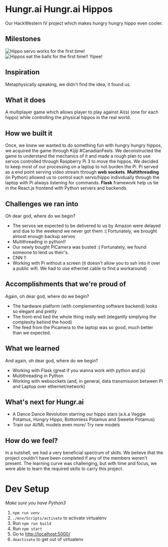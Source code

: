 # Hungr.ai Hungr.ai Hippos

Our HackWestern IV project which makes hungry hungry hippo even cooler. 

## Milestones

![Hippo servo works for the first time!](https://media.giphy.com/media/3ohs7XuaLgNsrJbila/giphy.gif)
![Hippos eat the balls for the first time!! Yipee!](https://media.giphy.com/media/xT0xeljtvMFDP0po2c/giphy.gif)

## Inspiration
Metaphysically speaking, we didn't find the idea, it found us. 

## What it does
A multiplayer game which allows player to play against AI(s) (one for each hippo) while controlling the physical hippos in the real world. 

## How we built it
Once, we knew we wanted to do something fun with hungry hungry hippos, we acquired the game through Kijiji #CanadianFeels. We deconstructed the game to understand the mechanics of it and made a rough plan to use servos controlled through Raspberry Pi 3 to move the hippos. We decided to keep most of our processing on a laptop to not burden the Pi. Pi served as a end point serving video stream through **web sockets**. **Multithreading** (in Python) allowed us to control each servo/hippo individually through the laptop with Pi always listening for commands. **Flask** framework help us tie in the React.js frontend with Python servers and backends. 

## Challenges we ran into
Oh dear god, where do we begin?
* The servos we expected to be delivered to us by Amazon were delayed and due to the weekend we never got them :( Fortunately, we brought almost enough backup servos
* Multithreading in python!!
* Our newly bought PiCamera was busted :( Fortunately, we found someone to lend us their's.
* CNN !!
* Working with Pi without a screen (it doesn't allow you to ssh into it over a public wifi. We had to use ethernet cable to find a workaround)

## Accomplishments that we're proud of
Again, oh dear god, where do we begin?
* The hardware platform (with complementing software backend) looks so elegant and pretty 
* The front-end tied the whole thing really well (elegantly simplying the complexity behind the hood)
* The feed from the Picamera to the laptop was so good, much better than we expected.

## What we learned
And again, oh dear god, where do we begin?
* Working with Flask (great if you wanna work with python and js)
* Multithreading in Python
* Working with websockets (and, in general, data transmission between Pi and Laptop over ethernet/network)

## What's next for Hungr.ai
* A Dance Dance Revolution starring our hippo stars (a.k.a Veggie Potamus, Hungry Hippo, Bottomless Potamus and Sweetie Potamus)
* Train our AI/ML models even more/ Try new models

## How do we feel?
In a nutshell, we had a very beneficial spectrum of skills. We believe that the project couldn't have been completed if any of the members weren't present. The learning curve was challenging, but with time and focus, we were able to learn the required skills to carry this project.

# Dev Setup
*Make sure you have Python3*
1. `npm run venv`
2. `./env/Scripts/activate` to activate virtualenv
3. Run `npm run build`
4. Run `npm start`
5. Go to <a href="http://localhost:5000/" target="_blank">http://localhost:5000/</a>
6. `deactivate` to get out of virtualenv
